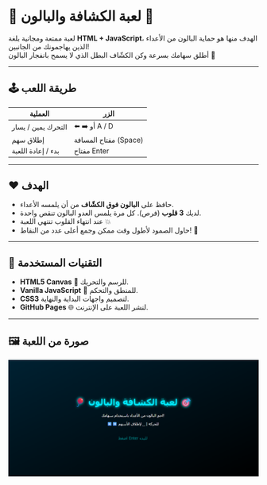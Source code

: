 # 🎈 لعبة الكشافة والبالون 🎯

لعبة ممتعة ومجانية بلغة **HTML + JavaScript**، الهدف منها هو حماية البالون من الأعداء الذين يهاجمونك من الجانبين!  
أطلق سهامك بسرعة وكن الكشّاف البطل الذي لا يسمح بانفجار البالون 🎯

---

## 🕹️ طريقة اللعب

| العملية | الزر |
|----------|------|
| التحرك يمين / يسار | ⬅️ ➡️ أو A / D |
| إطلاق سهم | مفتاح المسافة (Space) |
| بدء / إعادة اللعبة | مفتاح Enter |

---

## ❤️ الهدف
- حافظ على **البالون فوق الكشّاف** من أن يلمسه الأعداء.  
- لديك **3 قلوب** (فرص). كل مرة يلمس العدو البالون تنقص واحدة.  
- عند انتهاء القلوب تنتهي اللعبة 💥  
- حاول الصمود لأطول وقت ممكن وجمع أعلى عدد من النقاط! 🧮

---

## 🧠 التقنيات المستخدمة
- **HTML5 Canvas** 🎨 للرسم والتحريك.
- **Vanilla JavaScript** 🧩 للمنطق والتحكم.
- **CSS3** لتصميم واجهات البداية والنهاية.
- **GitHub Pages** 🌐 لنشر اللعبة على الإنترنت.

---

## 🖼️ صورة من اللعبة

![صورة من داخل اللعبة](https://github.com/unknown3122017/scout-balloon-game/raw/main/game/preview.png)



